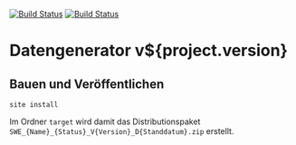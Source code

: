 [![Build Status](https://travis-ci.org/bitctrl/de.bsvrz.pat.datgen.svg?branch=master)](https://travis-ci.org/bitctrl/de.bsvrz.pat.datgen)
[![Build Status](https://api.bintray.com/packages/bitctrl/maven/de.bsvrz.pat.datgen/images/download.svg)](https://bintray.com/bitctrl/maven/de.bsvrz.pat.datgen)

Datengenerator v${project.version}
=====================


Bauen und Veröffentlichen
-------------------------

    site install

Im Ordner `target` wird damit das Distributionspaket
`SWE_{Name}_{Status}_V{Version}_D{Standdatum}.zip` erstellt.

